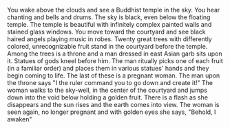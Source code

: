You wake above the clouds and see a Buddhist temple in the sky. You hear chanting and bells and drums. The sky is black, even below the floating temple. The temple is beautiful with infinitely complex painted walls and stained glass windows. You move toward the courtyard and see black haired angels playing music in robes. Twenty great trees with differently colored, unrecognizable fruit stand in the courtyard before the temple. Among the trees is a throne and a man dressed in east Asian garb sits upon it. Statues of gods kneel before him. The man ritually picks one of each fruit (in a familiar order) and places them in various statues' hands and they begin coming to life. The last of these is a pregnant woman. The man upon the throne  says "I the ruler command you to go down and create it!" The woman walks to the sky-well, in the center of the courtyard and jumps down into the void below holding a golden fruit. There is a flash as she disappears and the sun rises and the earth comes into view. The woman is seen again, no longer pregnant and with golden eyes she says, "Behold, I awaken"